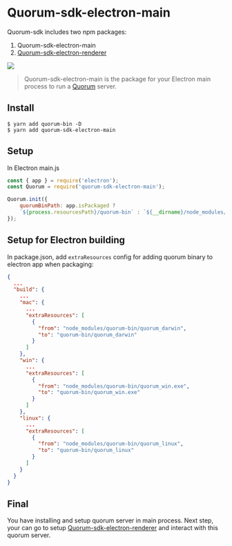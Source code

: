 # Quorum-sdk-electron-main

Quorum-sdk includes two npm packages:

1. Quorum-sdk-electron-main
2. [Quorum-sdk-electron-renderer](https://github.com/rumsystem/quorum-sdk-electron-renderer)

![](https://user-images.githubusercontent.com/8716838/155666826-cf8ac265-232f-4b35-893d-32dea6b2005c.png)

> Quorum-sdk-electron-main is the package for your Electron main process to run a [Quorum](https://github.com/rumsystem/quorum) server.

## Install

```
$ yarn add quorum-bin -D
$ yarn add quorum-sdk-electron-main
```

## Setup

In Electron main.js

```js
const { app } = require('electron');
const Quorum = require('quorum-sdk-electron-main');

Quorum.init({
	quorumBinPath: app.isPackaged ?
    `${process.resourcesPath}/quorum-bin` : `${__dirname}/node_modules/quorum-bin`,
});
```

## Setup for Electron building

In package.json, add `extraResources` config for adding quorum binary to electron app when packaging:

```json
{
  ...
  "build": {
    ...
    "mac": {
      ...
      "extraResources": [
        {
          "from": "node_modules/quorum-bin/quorum_darwin",
          "to": "quorum-bin/quorum_darwin"
        }
      ]
    },
    "win": {
      ...
      "extraResources": [
        {
          "from": "node_modules/quorum-bin/quorum_win.exe",
          "to": "quorum-bin/quorum_win.exe"
        }
      ]
    },
    "linux": {
      ...
      "extraResources": [
        {
          "from": "node_modules/quorum-bin/quorum_linux",
          "to": "quorum-bin/quorum_linux"
        }
      ]
    }
  }
}
```

## Final

You have installing and setup quorum server in main process. Next step, your can go to setup [Quorum-sdk-electron-renderer](https://bitbucket.org/pressone/quorum-sdk-electron-renderer) and interact with this quorum server.